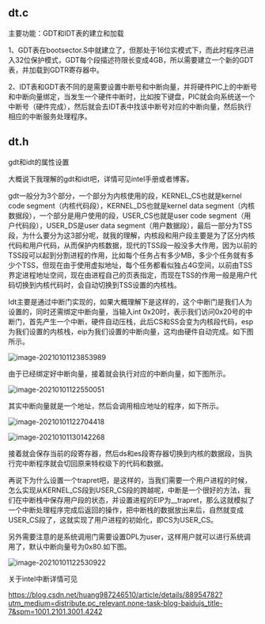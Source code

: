 ## dt.c

主要功能：GDT和IDT表的建立和加载

1、GDT表在bootsector.S中就建立了，但那处于16位实模式下，而此时程序已进入32位保护模式，GDT每个段描述符限长变成4GB，所以需要建立一个新的GDT表，并加载到GDTR寄存器中。

2、IDT表和GDT表不同的是需要设置中断号和中断向量，并将硬件PIC上的中断号和中断向量绑定，当发生一个硬件中断时，比如按下键盘，PIC就会向系统送一个中断号（硬件完成），然后就会去IDT表中找该中断号对应的中断向量，然后执行相应的中断服务处理程序。

## dt.h

gdt和idt的属性设置

大概说下我理解的gdt和idt吧，详情可见intel手册或者博客。

gdt一般分为3个部分，一个部分为内核使用的段，KERNEL_CS也就是kernel code segment（内核代码段），KERNEL_DS也就是kernel data segment（内核数据段），一个部分是用户使用的段，USER_CS也就是user code segment（用户代码段），USER_DS是user data segment（用户数据段），最后一部分为TSS段，为什么要分为这3部分呢，就我的理解，内核段和用户段主要是为了区分内核代码和用户代码，从而保护内核数据，现代的TSS段一般没多大作用，因为以前的TSS段可以起到分割进程的作用，比如每个任务占有多少MB，多少个任务就有多少个TSS，但现在由于使用虚拟地址，每个任务都看似独占4G空间，以前由TSS界定进程地址空间，现在由进程自己的页表指定，而现在TSS的作用一般是用户代码切换到内核代码时，会自动切换到TSS设置的内核栈。

Idt主要是通过中断门实现的，如果大概理解下是这样的，这个中断门是我们人为设置的，同时还需绑定中断向量，当输入int 0x20时，表示我们访问0x20号的中断门，首先产生一个中断，硬件自动压栈，此后CS和SS会变为内核段代码，esp为我们设置的内核栈，eip为我们设置的中断向量，这均由硬件自动完成。如下图所示。

![image-20210101123853989](readme.assets/image-20210101123853989.png)

由于已经绑定好中断向量，接着就会执行对应的中断向量，如下图所示。

![image-20210101122550051](readme.assets/image-20210101122550051.png)

其实中断向量就是一个地址，然后会调用相应地址的程序，如下所示。

![image-20210101122704418](readme.assets/image-20210101122704418.png)

![image-20210101130142268](readme.assets/image-20210101130142268.png)

接着就会保存当前的段寄存器，然后ds和es段寄存器切换到内核的数据段，当执行完中断程序就会切回原来特权级下的代码和数据。

再说下为什么设置一个trapret吧，是这样的，当我们需要一个用户进程的时候，怎么实现从KERNEL_CS段到USER_CS段的跨越呢，中断是一个很好的方法，我们在中断栈中保存用户段的状态，并设置进程的EIP为__trapret，那么这就模拟了一个中断处理程序完成后返回的操作，把中断栈的数据放出来后，自然就变成USER_CS段了，这就实现了用户进程的初始化，即CS为USER_CS。

另外需要注意的是系统调用门需要设置DPL为user，这样用户就可以进行系统调用了，默认中断向量号为0x80.如下图。

![image-20210101122530922](readme.assets/image-20210101122530922.png)

关于intel中断详情可见

https://blog.csdn.net/huang987246510/article/details/88954782?utm_medium=distribute.pc_relevant.none-task-blog-baidujs_title-7&spm=1001.2101.3001.4242